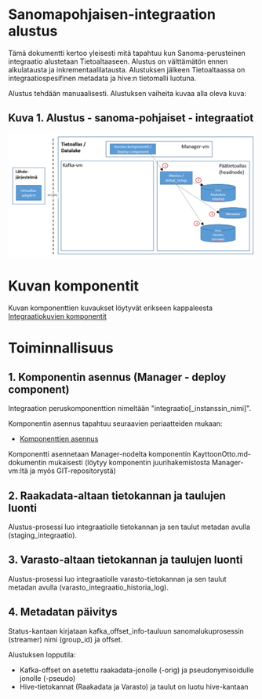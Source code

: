 # Sanomapohjaisen-integraation alustus

Tämä dokumentti kertoo yleisesti mitä tapahtuu kun Sanoma-perusteinen integraatio alustetaan Tietoaltaaseen. Alustus on välttämätön ennen alkulatausta ja inkrementaalilatausta. Alustuksen jälkeen Tietoaltaassa on integraatiospesifinen metadata ja hive:n tietomalli luotuna. 

Alustus tehdään manuaalisesti. Alustuksen vaiheita kuvaa alla oleva kuva:

## Kuva 1. Alustus - sanoma-pohjaiset - integraatiot
![Alustus - Sanomapohjaiset-integraatiot](images/Alustus_sanoma.png "Alustus - Sanoma - Integraatiot")

# Kuvan komponentit
Kuvan komponenttien kuvaukset löytyvät erikseen kappaleesta [Integraatiokuvien komponentit](int_komponentit.md)

# Toiminnallisuus

## 1. Komponentin asennus (Manager - deploy component)
Integraation peruskomponenttion nimeltään "integraatio[\_instanssin_nimi]".

Komponentin asennus tapahtuu seuraavien periaatteiden mukaan:
* [Komponenttien asennus](int_2_4_asennus.md)

Komponentti asennetaan Manager-nodelta komponentin KayttoonOtto.md-dokumentin mukaisesti (löytyy komponentin juurihakemistosta Manager-vm:ltä ja myös GIT-repositorystä)

## 2. Raakadata-altaan tietokannan ja taulujen luonti
Alustus-prosessi luo integraatiolle tietokannan ja sen taulut metadan avulla (staging_integraatio).

## 3. Varasto-altaan tietokannan ja taulujen luonti
Alustus-prosessi luo integraatiolle varasto-tietokannan ja sen taulut metadan avulla (varasto_integraatio_historia_log).

## 4. Metadatan päivitys
Status-kantaan kirjataan kafka_offset_info-tauluun sanomalukuprosessin (streamer) nimi (group_id) ja offset.

Alustuksen lopputila:
* Kafka-offset on asetettu raakadata-jonolle (<integraatio>-orig) ja pseudonymisoidulle jonolle (<integraatio>-pseudo)
* Hive-tietokannat (Raakadata ja Varasto) ja taulut on luotu hive-kantaan
